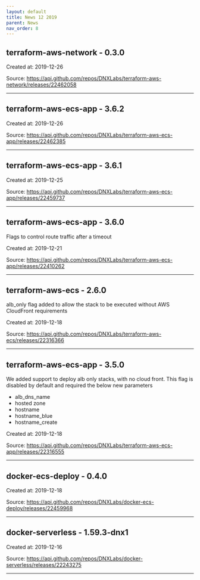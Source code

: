 ```yaml
---
layout: default
title: News 12 2019
parent: News
nav_order: 8
---
```




## terraform-aws-network - 0.3.0


Created at: 2019-12-26

<!-- TODO: Include source link to the version tag -->
Source:  https://api.github.com/repos/DNXLabs/terraform-aws-network/releases/22462058

---


## terraform-aws-ecs-app - 3.6.2


Created at: 2019-12-26

<!-- TODO: Include source link to the version tag -->
Source:  https://api.github.com/repos/DNXLabs/terraform-aws-ecs-app/releases/22462385

---


## terraform-aws-ecs-app - 3.6.1


Created at: 2019-12-25

<!-- TODO: Include source link to the version tag -->
Source:  https://api.github.com/repos/DNXLabs/terraform-aws-ecs-app/releases/22459737

---


## terraform-aws-ecs-app - 3.6.0
Flags to control route traffic after a timeout

Created at: 2019-12-21

<!-- TODO: Include source link to the version tag -->
Source:  https://api.github.com/repos/DNXLabs/terraform-aws-ecs-app/releases/22410262

---


## terraform-aws-ecs - 2.6.0
alb_only flag added to allow the stack to be executed without AWS CloudFront requirements

Created at: 2019-12-18

<!-- TODO: Include source link to the version tag -->
Source:  https://api.github.com/repos/DNXLabs/terraform-aws-ecs/releases/22316366

---


## terraform-aws-ecs-app - 3.5.0
We added support to deploy alb only stacks, with no cloud front.
This flag is disabled by default and required the below new parameters
- alb_dns_name
- hosted zone
- hostname
- hostname_blue
- hostname_create

Created at: 2019-12-18

<!-- TODO: Include source link to the version tag -->
Source:  https://api.github.com/repos/DNXLabs/terraform-aws-ecs-app/releases/22316555

---


## docker-ecs-deploy - 0.4.0


Created at: 2019-12-18

<!-- TODO: Include source link to the version tag -->
Source:  https://api.github.com/repos/DNXLabs/docker-ecs-deploy/releases/22459968

---


## docker-serverless - 1.59.3-dnx1


Created at: 2019-12-16

<!-- TODO: Include source link to the version tag -->
Source:  https://api.github.com/repos/DNXLabs/docker-serverless/releases/22243275

---

